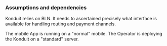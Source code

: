 ### Assumptions and dependencies

Konduit relies on BLN. It needs to ascertained precisely what interface is
available for handling routing and payment channels.

The mobile App is running on a "normal" mobile. The Operator is deploying the
Konduit on a "standard" server.
